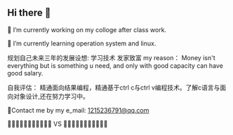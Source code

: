## Hi there 👋

<!--
**Yolaineyan/Yolaineyan** is a ✨ _special_ ✨ repository because its `README.md` (this file) appears on your GitHub profile.

Here are some ideas to get you started:

- 🔭 I’m currently working on ...
- 🌱 I’m currently learning ...
- 👯 I’m looking to collaborate on ...
- 🤔 I’m looking for help with ...
- 💬 Ask me about ...
- 📫 How to reach me: ...
- 😄 Pronouns: ...
- ⚡ Fun fact: ...
-->
🔭 I’m currently working on my colloge after class work.

🌱 I’m currently learning operation system and linux.

规划自己未来三年的发展设想: 学习技术 发家致富 my reason： Money isn't everything but is something u need, and only with good capacity can have good salary.

自我评估： 精通面向结果编程，精通基于ctrl c与ctrl v编程技术。了解c语言与面向对象设计,还在努力学习中。

📧Contact me by my e_mail: 1215236791@qq.com

🙉👾👾👾👾👾👾👾👾👾👾 VS 🤖🤖🤖🤖🤖🤖🤖🤖🤖🤖😸
